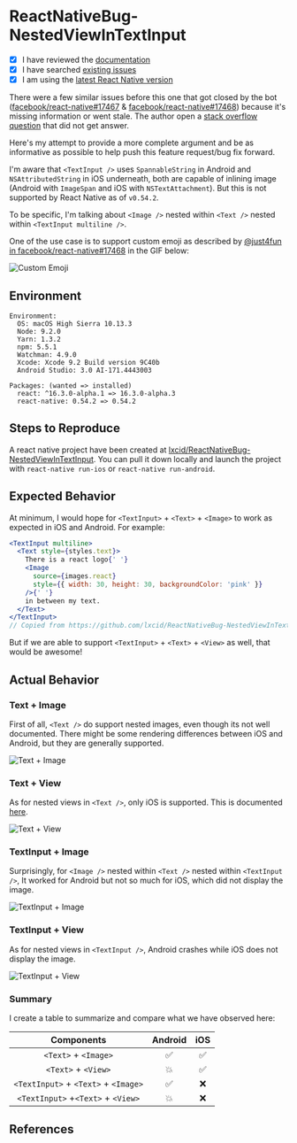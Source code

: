 # ReactNativeBug-NestedViewInTextInput

<!--
  We use GitHub Issues exclusively for tracking bugs in React Native.
  Questions? Visit http://facebook.github.io/react-native/help.html
  If this issue is about documentation or the website, please file it at:
  https://github.com/facebook/react-native-website/issues/new
-->

- [x] I have reviewed the [documentation](https://facebook.github.io/react-native)
- [x] I have searched [existing issues](https://github.com/facebook/react-native/issues)
- [x] I am using the [latest React Native version](https://github.com/facebook/react-native/releases)

<!-- Describe your issue in detail. -->

There were a few similar issues before this one that got closed by the bot ([facebook/react-native#17467](https://github.com/facebook/react-native/issues/17467) & [facebook/react-native#17468](https://github.com/facebook/react-native/issues/17468)) because it's missing information or went stale. The author open a [stack overflow question](https://stackoverflow.com/questions/48033885/how-to-insert-custom-emoji-small-pictures-into-textinput-of-react-native) that did not get answer.

Here's my attempt to provide a more complete argument and be as informative as possible to help push this feature request/bug fix forward.

I'm aware that `<TextInput />` uses `SpannableString` in Android and `NSAttributedString` in iOS underneath, both are capable of inlining image (Android with `ImageSpan` and iOS with `NSTextAttachment`). But this is not supported by React Native as of `v0.54.2`.

To be specific, I'm talking about `<Image />` nested within `<Text />` nested within `<TextInput multiline />`.

One of the use case is to support custom emoji as described by [@just4fun in facebook/react-native#17468](https://github.com/facebook/react-native/issues/17468#issuecomment-356797095) in the GIF below:

![Custom Emoji](./screenshots/react-native+17468.gif)

## Environment

<!-- Required. Run `react-native info` in your terminal and paste its contents here. -->

```
Environment:
  OS: macOS High Sierra 10.13.3
  Node: 9.2.0
  Yarn: 1.3.2
  npm: 5.5.1
  Watchman: 4.9.0
  Xcode: Xcode 9.2 Build version 9C40b
  Android Studio: 3.0 AI-171.4443003

Packages: (wanted => installed)
  react: ^16.3.0-alpha.1 => 16.3.0-alpha.3
  react-native: 0.54.2 => 0.54.2
```

## Steps to Reproduce

<!-- 
  Required. Let us know how to reproduce the issue. Include a code sample, share a project, 
  or share an app that reproduces the issue using [Snack](https://snack.expo.io/).
-->

A react native project have been created at [lxcid/ReactNativeBug-NestedViewInTextInput](https://github.com/lxcid/ReactNativeBug-NestedViewInTextInput). You can pull it down locally and launch the project with `react-native run-ios` or `react-native run-android`.

## Expected Behavior

<!-- Write what you thought would happen. -->

At minimum, I would hope for `<TextInput>` + `<Text>` + `<Image>` to work as expected in iOS and Android. For example:

```jsx
<TextInput multiline>
  <Text style={styles.text}>
    There is a react logo{' '}
    <Image
      source={images.react}
      style={{ width: 30, height: 30, backgroundColor: 'pink' }}
    />{' '}
    in between my text.
  </Text>
</TextInput>
// Copied from https://github.com/lxcid/ReactNativeBug-NestedViewInTextInput/blob/1afdd2383ac70d08edc7c4742321cc46c5af225b/app/screens/TextInputImageScreen.js#L14-L23
```

But if we are able to support `<TextInput>` + `<Text>` + `<View>` as well, that would be awesome!

## Actual Behavior

<!-- Write what happened. Include screenshots if needed. If this is a regression, let us know. -->

### Text + Image

First of all, `<Text />` do support nested images, even though its not well documented. There might be some rendering differences between iOS and Android, but they are generally supported.

![Text + Image](./screenshots/text+image.png)

### Text + View

As for nested views in `<Text />`, only iOS is supported. This is documented [here](https://facebook.github.io/react-native/docs/text.html#nested-views-ios-only).

![Text + View](./screenshots/text+view.png)

### TextInput + Image

Surprisingly, for `<Image />` nested within `<Text />` nested within `<TextInput />`, It worked for Android but not so much for iOS, which did not display the image.

![TextInput + Image](./screenshots/textinput+image.png)

### TextInput + View

As for nested views in `<TextInput />`, Android crashes while iOS does not display the image.

![TextInput + View](./screenshots/textinput+view.png)

### Summary

I create a table to summarize and compare what we have observed here:

|              Components              | Android | iOS |
| :----------------------------------: | :-----: | :-: |
|         `<Text>` + `<Image>`         |   ✅    | ✅  |
|         `<Text>` + `<View>`          |   💥    | ✅  |
| `<TextInput>` + `<Text>` + `<Image>` |   ✅    | ❌  |
|  `<TextInput>` +`<Text>` + `<View>`  |   💥    | ❌  |

## References
